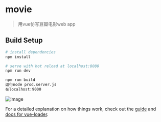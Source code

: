 # movie

> 用vue仿写豆瓣电影web app

## Build Setup

``` bash
# install dependencies
npm install

# serve with hot reload at localhost:8080
npm run dev

npm run build
运行node prod.server.js
在localhost:9000

```
![image](D:1.gif)

For a detailed explanation on how things work, check out the [guide](http://vuejs-templates.github.io/webpack/) and [docs for vue-loader](http://vuejs.github.io/vue-loader).